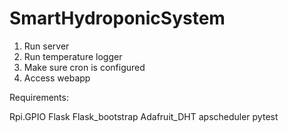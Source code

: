 # SmartHydroponicSystem



1. Run server
2. Run temperature logger
3. Make sure cron is configured
4. Access webapp


Requirements:

Rpi.GPIO
Flask
Flask_bootstrap
Adafruit_DHT
apscheduler
pytest
